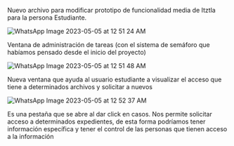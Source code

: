 Nuevo archivo para modificar prototipo de funcionalidad media de Itztla para la persona Estudiante.

![WhatsApp Image 2023-05-05 at 12 51 24 AM](https://user-images.githubusercontent.com/89903929/236466843-353eb0f3-84e3-461d-910a-780680083405.jpeg)

Ventana de administración de tareas (con el sistema de semáforo que habíamos pensado desde el inicio del proyecto)

![WhatsApp Image 2023-05-05 at 12 51 48 AM](https://user-images.githubusercontent.com/89903929/236467305-86dfa46a-e3c6-4705-90f6-7a7d60b60d2a.jpeg)

Nueva ventana que ayuda al usuario estudiante a visualizar el acceso que tiene a determinados archivos y solicitar a nuevos

![WhatsApp Image 2023-05-05 at 12 52 37 AM](https://user-images.githubusercontent.com/89903929/236467850-34aaf697-2ccd-422b-af0c-e6bfc2ba98e0.jpeg)

Es una pestaña que se abre al dar click en casos.
Nos permite solicitar acceso a determinados expedientes, de esta forma podríamos tener información específica y tener el control de las personas que tienen acceso a la información

